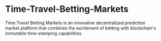 # Time-Travel-Betting-Markets
Time Travel Betting Markets is an innovative decentralized prediction market platform that combines the excitement of betting with blockchain's immutable time-stamping capabilities. 
